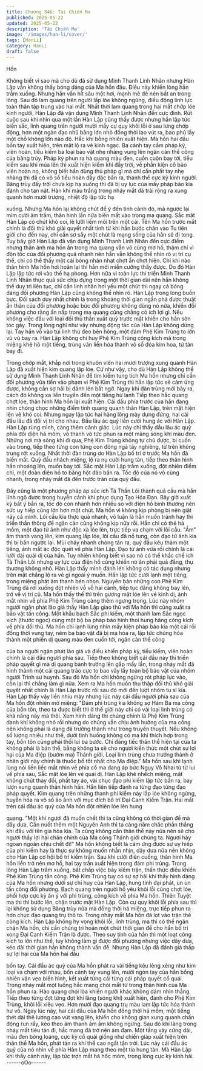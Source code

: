```yaml
---
title: Chương 846: Tái Chiến Ma
published: 2025-05-22
updated: 2025-05-22
description: 'Tái Chiến Ma'
image: '/images/han-li/cover/'
tags: [HanLi]
category: HanLi
draft: false
---
```


Hồn

Không biết vì sao mà cho dù đã sử dụng Minh Thanh Linh Nhãn
nhưng Hàn Lập vẫn không thấy bóng dáng của Ma hồn đâu. Điều
này khiến lòng hắn trầm xuống.
Nhưng hắn vẫn hít sâu một hơi, mạnh mẽ đè nén bất an trong
lòng. Sau đó lam quang trên người lấp lóe không ngừng, điều
động linh lực toàn thân tập trung vào hai mắt.
Nhất thời lam quang trong hai mắt chớp lóe kinh người, Hàn Lập
đã vận dụng Minh Thanh Linh Nhãn đến cực đỉnh.
Rút cuộc sau khi nhìn qua một lần Hàn Lập cũng thấy được
nhưng hắn lập tức biến sắc, linh quang trên người mười mấy cự
quy khôi lỗi ở sau lưng chớp động, hơn một ngàn đạo nhũ băng
lớn nhỏ đồng thời lao vút ra, bao phủ lấy một chỗ không lớn nào
đó.
Hắc khí bỗng nhiên xuất hiện. Ma hồn hai đầu bốn tay xuất hiện,
trên mặt lộ ra vẻ kinh ngạc. Ba cánh tay cầm pháp kỳ, viên hoàn,
tiểu kiếm ba loại bảo vật nhẹ nhàng vung lên ngăn cản thế công
của băng trùy.
Pháp kỳ phun ra hà quang màu đen, cuồn cuộn bay tới, tiểu kiếm
sau khi múa lên thì xuất hiện kiếm khí đầy trời, về phần kiện cổ
bảo viên hoàn nọ, không biết hắn dùng thủ pháp gì mà chỉ cần
phất tay nhẹ nhàng thì đã có vô số tiểu hoàn dày đặc bắn ra,
thanh thể cực kỳ kinh người.
Băng trùy đầy trời chưa kịp hạ xuống thì đã bị uy lực của mấy
pháp bảo kia đánh cho tan nát. Hàn khí màu trắng trong nháy mắt
đã trải rộng ra xung quanh hơn mười trượng, nhiệt độ lập tức hạ

xuống.
Nhưng Ma hồn lại không chút để ý đến tình cảnh đó, mà ngược
lại mỉm cười âm trầm, thân hình lần nữa biến mất vào trong ma
quang.
Sắc mặt Hàn Lập có chút khó coi, lè lưỡi liếm môi trên một cái.
Tên Ma hồn trước mắt chính là đối thủ khó giải quyết nhất tính từ
khi hắn bước chân vào Tu tiên giới cho đến nay, chỉ cần sơ sẩy
một chút là mạng sống của hắn sẽ đi tong.
Tuy bây giờ Hàn Lập đã vận dụng Minh Thanh Linh Nhãn đến cực
điểm nhưng thân ảnh ma hồn ẩn trong ma quang vẫn vô cùng mơ
hồ, thậm chí vì độn tốc của đối phương quá nhanh nên hắn vẫn
không thể nhìn rõ vị trí cụ thể, chỉ có thể thấy một cái bóng nhàn
nhạt chợt ẩn chợt hiện. Chỉ khi nào thân hình Ma hồn hơi hoãn lại
thì hắn mới miễn cưỡng thấy được.
Do đó Hàn Lập lập tức rơi vào thế hạ phong. Hơn nữa vì toàn lực
thi triển Minh Thanh Linh Nhãn thực quá sức chịu đựng trong một
thời gian dài nên hắn không thể duy trì liên tục, chỉ cần linh nhãn
hơi yếu một chút thì ngay cả bóng dáng đối phương Hàn Lập
cũng không thể nhìn rõ.
Hàn Lập trong lòng buồn bực. Đối sách duy nhất chính là trong
khoảng thời gian ngắn phá được thuật ẩn thân của đối phương
hoặc bức đối phương không dùng nó nữa, khiến đối phương cho
rằng ẩn nấp trong ma quang cũng chẳng có ích lợi gì.
Nếu không việc đấu với loại đối thủ thần xuất quỷ trước mặt khiến
cho hắn sờn tóc gáy.
Trong lòng nghĩ như vậy nhưng động tác của Hàn Lập không
dừng lại. Tay hắn vỗ vào túi linh thú đeo bên hông, một đám Phệ
Kim Trùng to lớn vù vù bay ra.
Hàn Lập không chỉ huy Phệ Kim Trùng công kích mà trong miệng
khẽ hô một tiếng, trùng vân liền hóa thành vô số đóa kim hoa, tứ
tán bay đi.

Trong chớp mắt, khắp nơi trong khuôn viên hai mươi trượng xung
quanh Hàn Lập đã xuất hiện kim quang lập lòe.
Cứ như vậy, cho dù Hàn Lập không thể sử dụng Minh Thanh Linh
Nhãn để tìm kiếm tung tích Ma hồn nhưng chỉ cần đối phương
vừa tiến vào phạm vi Phệ Kim Trùng thì hắn lập tức sẽ cảm ứng
được, không cần sợ hãi bị đánh lén bất ngờ.
Ngay khi đàn trùng mới bày ra, cách đó không xa liền truyền đến
một tiếng hừ lạnh
Tiếp theo hắc quang chợt lóe, thân hình Ma hồn lại xuất hiện. Cái
đầu phía trước của hắn đang nhìn chòng chọc những điểm tinh
quang quanh thân Hàn Lập, trên mặt hiện lên vẻ khó coi.
Nhưng ngay lập tức hai hàng lông mày dựng đứng, hai cái đầu
lâu đã đổi vị trí cho nhau. Đầu lâu ác quỷ liền cười hung ác với
Hàn Lập.
Hàn Lập rùng mình, càng thêm cảnh giác. Lúc này chỉ thấy đầu
lâu ác quỷ phía đối diện há mồm, vô thanh vô tức phun ra một
mảng sóng khí màu đen.
Những nơi mà sóng khí đi qua, Phệ Kim Trùng không tự chủ
được, bị cuốn vào trong, tiếp theo từng con từng con đông ngả
tây nghiêng, từ trên không trung rớt xuống.
Nhất thời đàn trùng do Hàn Lập bố trí ở trước Ma hồn đã biến
mất.
Quỷ đầu nhách miệng, lộ ra nụ cười hung tàn, tiếp theo thân hình
hắn nhoáng lên, muốn bay tới.
Sắc mặt Hàn Lập trầm xuống, đột nhiên điểm chỉ, một đoàn điện
hồ to bằng hột đào bắn ra.
Tốc độ của nó vô cùng nhanh, trong nháy mắt đã đến trước trán
của quỷ đầu.

Đây cũng là một phương pháp áp súc ích Tà Thần Lôi thành quả
cầu mà hắn lĩnh ngộ được trong huyễn cảnh khi phục dụng Tạo
Hóa Đan. Bây giờ xuất kỳ bất ý bắn ra, tốc độ còn nhanh hơn
nhiều so với điện hồ bình thường nên sức uy hiếp cũng lớn hơn
một chút.
Ma hồn vì không kịp phòng bị nên giật nảy cả mình. Lôi cầu kia
thực quá nhanh, vô luận là hắn muốn tránh hay thi triển thần
thông để ngăn cản cũng không kịp nữa rồi. Hắn chỉ có thê há
mồm, một đạo tử ảnh như độc xà lóe lên, trực tiếp va chạm với lôi
cầu.
"Ầm" âm thanh vang lên, kim quang lấp lóe, lôi cầu đã nổ tung,
còn đạo tử ảnh kia thì bị bắn ngược lại. Mùi cháy nhanh chóng
tản ra, quỷ đầu kêu thảm một tiếng, ánh mắt ác độc quét về phía
Hàn Lập.
Đạo tử ảnh vừa rồi chính là cái lưỡi dài quái dị của hắn. Tuy nhiên
không biết vì sao nó có thể khắc chế ích Tà Thần Lôi nhưng uy
lực của điện hồ cũng khiến nó ăn phải quả đắng, thụ thương
không nhỏ.
Hàn Lập thấy mình đánh lén không có tác dụng nhưng trên mặt
chẳng lộ ra vẻ gì ngoài ý muốn. Hắn lập tức cười lạnh một tiếng,
trong miệng phát âm thanh bén nhọn.
Nguyên bản những con Phệ Kim Trùng đã rơi xuống đột nhiên vỗ
vỗ hai cánh, tiếp tục đằng không bay lên, trở về vị trí cũ.
Ma hồn thấy thế thì trên gương mặt lóe lên vẻ kinh dị, ánh mắt
nhìn về phía Phệ Kim Trùng càng thêm ngưng trọng.
Lúc này nhóm người ngân phát lão giả thấy Hàn Lập giao thủ với
Ma hồn thì cũng xuất ra bảo vật tấn công. Một khẩu bạch Sắc phi
kiếm, một thanh lam Sắc ngọc xích (thước ngọc) cùng một bộ ba
pháp bảo hình thoi hung hăng công kích về phía đối thủ.
Ma hồn chỉ lạnh lùng nhìn mấy kiện pháp bảo kia một cái rồi đồng
thời vung tay, ném ba bảo vật đã bị ma hóa ra, lập tức chúng hóa
thành một phiến dị quang màu đen cuốn tới, ngăn cản thế công

của ba người ngân phát lão giả và điều khiển pháp kỳ, tiểu kiếm,
viên hoàn chính là cái đầu người phía sau.
Tiếp theo không biết cái đầu này thi triển pháp quyết gì mà dị
quang bành trướng lên gấp mấy lần, trong nháy mắt đã hình
thành một cái quang trảo cực to bao vây lấy toàn bộ bảo vật của
nhóm người Trình sư huynh. Sau đó Ma hồn chỉ không ngừng rót
pháp lực vào, còn lại thì chẳng làm gì nữa.
Xem ra Ma hồn muốn thu thập đối thủ khó giải quyết nhất chính là
Hàn Lập trước rồi sau đó mới đến lượt nhóm tu sĩ kia.
Hàn Lập thấy vậy liền nhíu mày nhưng lúc này cái đầu người phía
sau của Ma hồn đột nhiên mở miệng:
"Đám phi trùng kia không sợ Hám Ba ma công của bổn tôn, theo
ta được biết thì ở thế giới này chỉ có vài loại linh trùng có khả
năng này mà thôi. Xem hình dáng thì chúng chính là Phệ Kim
Trùng danh khí không nhỏ rồi nhưng do chúng vẫn chịu ảnh
hưởng của ma công nên không phải là dạng đã trưởng thành như
trong truyền thuyết. Nếu không số lượng nhiều như thế, dưới tình
huống không có ma khí thích hợp trong tay, bổn tôn cũng phải thối
lui ba bước. Chỉ đáng tiếc thân thể hiện tại của ta không phải là
bản thể, bằng không ta sẽ cho ngươi kiến thức một chút sự lợi hại
của Ma điệp (bướm ma) Thánh giới. Loại linh trùng chưa trưởng
thành ở nhân giới này chính là thuốc bổ tốt nhất cho Ma điệp."
Ma hồn sau khi lạnh lùng nói liền liếc mắt nhìn về phía cổ ma
đang áp bức Ngụy Vô Nhai từ từ lui về phía sau, Sắc mặt lóe lên
vẻ quái dị.
Hàn Lập khẽ nhếch miệng, mặt không chút thay đổi, phất tay áo,
vài chục đạo phi kiếm lập tức bắn ra, bay lượn xung quanh thân
hình hắn.
Hắn liên tiếp đánh ra từng đạo từng đạo pháp quyết. Kim quang
trên những thanh phi kiếm này lấp lóe không ngừng, huyễn hóa ra
vô số ảo ảnh với mục đích bố trí Đại Canh Kiếm Trận.
Hai mắt trên cái đầu ác quỷ của Ma hồn đột nhiên lóe lên hung

quang.
"Một khi ngươi đã muốn chết thì ta cũng không có thời gian để mà
dây dưa. Cắn nuốt thêm một Nguyên Anh thì ta càng nắm chắc
phần thắng khi đấu với tên gia hỏa kia. Ta cũng không cần thân
thể này nữa nên sẽ cho ngươi thấy lợi hại chân chính của Ma
công Thánh giới chúng ta. Ngươi hãy ngoan ngoãn chịu chết đi!"
Ma hồn không biết là cảm ứng được sự uy hiếp của phi kiếm hay
là thực sự không muốn nhẫn nhịn, dây dưa nữa nên không cho
Hàn Lập cơ hội bố trí kiếm trận. Sau khi cười điên cuồng, thân
hình Ma hồn liền trở nên mơ hồ, hai tay trần xuất hiện trong đám
phi trùng.
Trong lòng Hàn Lập trầm xuống, bất chấp việc bày kiếm trận, thần
thức điều khiển Phệ Kim Trùng tấn công.
Phệ Kim Trùng tuy có sự sợ hãi khi thấy hình dáng của Ma hồn
nhưng dưới sự chỉ huy của Hàn Lập, hung tính đại phát, ùn ùn
tấn công đối phương.
Bạch quang trên người hồ yêu khôi lỗi cũng chợt lóe, phối hợp
cực kỳ ăn ý với phi trùng, công kích về phía Ma hồn. Thiên Tuyệt
ma thi thì bước lên, chặn trước mặt Hàn Lập.
Còn cự quy khôi lỗi phía sau thì lại không sử dụng Băng trùy nữa
mà đồng thời há miệng, trực tiếp phun ra hơn chục đạo quang trụ
thô to.
Trong nháy mắt Ma hồn đã lọt vào trận thế công kích.
Hàn Lập không hy vọng khôi lỗi, linh trùng, ma thi có thể ngăn
chặn Ma hồn, chỉ cần chúng trì hoãn một chút thời gian để cho
hắn bố trí xong Đại Canh Kiếm Trận là được.
Theo suy tính của hắn thì một loạt công kích to lớn như thế, tuy
không làm gì được đối phương nhưng việc dây dưa, kéo dài thời
gian hẳn không thành vấn đề.
Nhưng Hàn Lập đã đánh giá thấp sự lợi hại của Ma hồn hai đầu

bốn tay.
Cái đầu ác quỷ của Ma hồn phát ra vài tiếng kêu lẻng xẻng như
kim loại va chạm với nhau, bốn cánh tay vung lên, mười ngón tay
của hắn bổng nhiên vặn vẹo biến hình, kết xuất từng cái từng cái
pháp quyết cổ quái.
Trong nháy mắt một luồng hắc mang chói mắt từ trong thân hình
của Ma hồn phun ra. Hào quang chói lòa khiến người khác không
dám nhìn thẳng.
Tiếp theo từng đợt từng đợt khí lãng (sóng khí) xuất hiện, đánh
cho Phệ Kim Trùng, khôi lỗi xiêu vẹo.
Hơn mười đạo quang trụ màu lam lập tức hóa thành hư vô.
Ngay lúc này, hai cái đầu của Ma hồn đồng thời há mồm, một
tiếng thét dài thê lương cao vút vang lên, khiến cho không gian
xung quanh chấn động run rẩy, kéo theo âm thanh ầm ầm không
ngừng.
Sau đó khí lãng trong nháy mắt tiêu tán đi, hắc mang đã trở nên
ảm đạm.
Một tầng vảy cứng dài, màu đen bóng loáng, cực kỳ cổ quái giống
như chiến giáp xuất hiện trên thân thể Ma hồn, phát tán ra khí thế
cao ngất tận trời.
Lúc này cái đầu ác quỷ của nó nhìn về phía Hàn Lập mang theo
một tia hung tàn.
Mà Hàn Lập khi thấy cảnh này, lập tức trợn mắt há hốc móm,
trong lòng cực kỳ kinh hãi.
------oOo------
